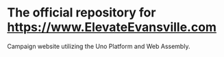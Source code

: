 # The official repository for https://www.ElevateEvansville.com

Campaign website utilizing the Uno Platform and Web Assembly.
